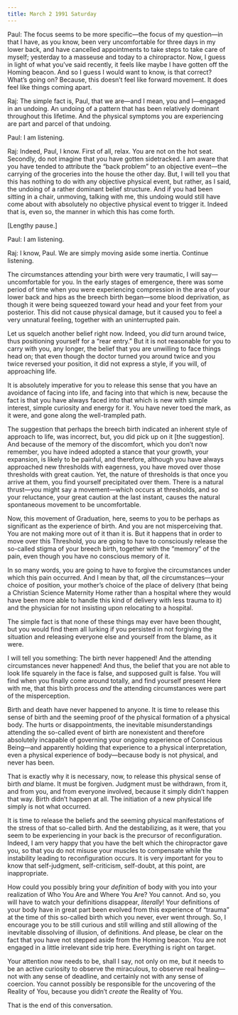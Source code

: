 ```yaml
---
title: March 2 1991 Saturday
---
```


Paul: The focus seems to be more specific—the focus of my question—in
that I have, as you know, been very uncomfortable for three days in my
lower back, and have cancelled appointments to take steps to take care
of myself; yesterday to a masseuse and today to a chiropractor. Now, I
guess in light of what you’ve said recently, it feels like maybe I have
gotten off the Homing beacon. And so I guess I would want to know, is
that correct? What’s going on? Because, this doesn’t feel like forward
movement. It does feel like things coming apart.

Raj: The simple fact is, Paul, that we are—and I mean, you and I—engaged
in an undoing. An undoing of a pattern that has been relatively dominant
throughout this lifetime. And the physical symptoms you are experiencing
are part and parcel of that undoing.

Paul: I am listening.

Raj: Indeed, Paul, I know. First of all, relax. You are not on the hot
seat. Secondly, do not imagine that you have gotten sidetracked. I am
aware that you have tended to attribute the “back problem” to an
objective event—the carrying of the groceries into the house the other
day. But, I will tell you that this has nothing to do with any objective
physical event, but rather, as I said, the undoing of a rather dominant
belief structure. And if you had been sitting in a chair, unmoving,
talking with me, this undoing would still have come about with
absolutely no objective physical event to trigger it. Indeed that is,
even so, the manner in which this has come forth.

\[Lengthy pause.\]

Paul: I am listening.

Raj: I know, Paul. We are simply moving aside some inertia. Continue
listening.

The circumstances attending your birth were very traumatic, I will
say—uncomfortable for you. In the early stages of emergence, there was
some period of time when you were experiencing compression in the area
of your lower back and hips as the breech birth began—some blood
deprivation, as though it were being squeezed toward your head and your
feet from your posterior. This did not cause physical damage, but it
caused you to feel a very unnatural feeling, together with an
uninterrupted pain.

Let us squelch another belief right now. Indeed, you *did* turn around
twice, thus positioning yourself for a “rear entry.” But it is not
reasonable for you to carry with you, any longer, the belief that you
are unwilling to face things head on; that even though the doctor turned
you around twice and you twice reversed your position, it did not
express a style, if you will, of approaching life.

It is absolutely imperative for you to release this sense that you have
an avoidance of facing into life, and facing into that which is new,
because the fact is that you have always faced into that which is new
with simple interest, simple curiosity and energy for it. You have never
toed the mark, as it were, and gone along the well-trampled path.

The suggestion that perhaps the breech birth indicated an inherent style
of approach to life, was incorrect, but, you did pick up on it \[the
suggestion\]. And because of the memory of the discomfort, which you
don’t now remember, you have indeed adopted a stance that your growth,
your expansion, is likely to be painful, and therefore, although you
have always approached new thresholds with eagerness, you have moved
over those thresholds with great caution. Yet, the nature of thresholds
is that once you arrive at them, you find yourself precipitated over
them. There is a natural thrust—you might say a movement—which occurs at
thresholds, and so your reluctance, your great caution at the last
instant, causes the natural spontaneous movement to be uncomfortable.

Now, this movement of Graduation, here, seems to you to be perhaps as
significant as the experience of birth. And you are not misperceiving
that. You are not making more out of it than it is. But it happens that
in order to move over this Threshold, you are going to have to
consciously release the so-called stigma of your breech birth, together
with the “memory” of the pain, even though you have no conscious memory
of it.

In so many words, you are going to have to forgive the circumstances
under which this pain occurred. And I mean by that, *all* the
circumstances—your choice of position, your mother’s choice of the place
of delivery (that being a Christian Science Maternity Home rather than a
hospital where they would have been more able to handle this kind of
delivery with less trauma to it) and the physician for not insisting
upon relocating to a hospital.

The simple fact is that none of these things may ever have been thought,
but you would find them all lurking if you persisted in not forgiving
the situation and releasing everyone else and yourself from the blame,
as it were.

I will tell you something: The birth never happened! And the attending
circumstances never happened! And thus, the belief that you are not able
to look life squarely in the face is false, and supposed guilt is false.
You will find when you finally come around totally, and find yourself
present Here with me, that this birth process *and* the attending
circumstances were part of the misperception.

Birth and death have never happened to anyone. It is time to release
this sense of birth and the seeming proof of the physical formation of a
physical body. The hurts or disappointments, the inevitable
misunderstandings attending the so-called event of birth are nonexistent
and therefore absolutely incapable of governing your ongoing experience
of Conscious Being—and apparently holding that experience to a physical
interpretation, even a physical experience of body—because body is not
physical, and never has been.

That is exactly why it is necessary, now, to release this physical sense
of birth *and* blame. It must be forgiven. Judgment must be withdrawn,
from it, and from you, and from everyone involved, because it simply
didn’t happen that way. Birth didn’t happen at all. The initiation of a
new physical life simply is not what occurred.

It is time to release the beliefs and the seeming physical
manifestations of the stress of that so-called birth. And the
destabilizing, as it were, that you seem to be experiencing in your back
is the precursor of reconfiguration. Indeed, I am very happy that you
have the belt which the chiropractor gave you, so that you do not misuse
your muscles to compensate while the instability leading to
reconfiguration occurs. It is very important for you to know that
self-judgment, self-criticism, self-doubt, at this point, are
inappropriate.

How could you possibly bring your *definition* of body with you into your
realization of Who You Are and Where You Are? You cannot. And so, you
will have to watch your definitions disappear, *literally*! Your
definitions of your body have in great part been evolved from this
experience of “trauma” at the time of this so-called birth which you
never, ever went through. So, I encourage you to be still curious and
still willing and still allowing of the inevitable dissolving of
illusion, of definitions. And please, be clear on the fact that you have
not stepped aside from the Homing beacon. You are not engaged in a
little irrelevant side trip here. Everything is right on target.

Your attention now needs to be, shall I say, not only on me, but it
needs to be an active curiosity to observe the miraculous, to observe
real healing—not with any sense of deadline, and certainly not with any
sense of coercion. You cannot possibly be responsible for the uncovering
of the Reality of You, because you didn’t *create* the Reality of You.

That is the end of this conversation.


